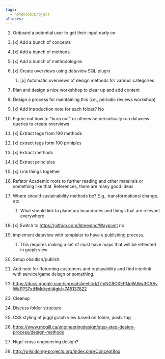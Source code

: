 ```yaml
---
tags:
  - notebook/project
aliases:
---
```




2. Onboard a potential user to get their input early on 
3. [x] Add a bunch of concepts 
4. [x] Add a bunch of methods 
5. [x] Add a bunch of methodologies 
7. [x] Create overviews using dataview SQL plugin

	1. [x] Automatic overviews of design methods for various categories
8. Plan and design a nice workshhop to clear up and add content 
9. Design a process for maintaining this (i.e., periodic reviews workshop)
10. [x] Add introduction note for each folder?  No
11. Figure out how to "burn out" or otherwise periodically run dataview queries to create overviews
12. [x] Extract tags from 100 methods 
13. [x] extract tags form 100 priniples 
14. [x] Extract methods 
15. [x] Extract principles 
16. [x] Link things together 
17. Refator Academic roots to further reading and other mateirals or something like that. References, there are many good ideas 
18. Where should sustainability methods be? E.g., transformational change, etc.
	1. What should link to planetary boundaries and things that are relevant everywhere
19. [x] Switch to https://github.com/IdreesInc/Waypoint no 
20. implement dataview with templater to have a publishing process.
	1. This requires making a set of must have maps that will be reflected in graph view
21. Setup obsidian/publish
22. Add note for Returning customers and replayability and find interlink with service/game deisgn or something.
23. https://docs.google.com/spreadsheets/d/17mNG8OXEPQqWJliw3OAAvWkPP37xtHMd/edit#gid=745137822
24. Cleanup
25. Discuss folder structure 
26. CSS styling of juggl graph view based on folder, posb. tag
27. https://www.mcgill.ca/engineeringdesign/step-step-design-process/design-methods
28. Nigel cross engineering desigh? 
29. http://wiki.doing-projects.org/index.php/ConceptBox